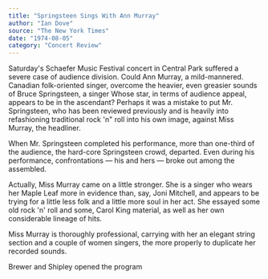 ```yaml
---
title: "Springsteen Sings With Ann Murray"
author: "Ian Dove"
source: "The New York Times"
date: "1974-08-05"
category: "Concert Review"
---
```


Saturday's Schaefer Music Festival concert in Central Park suffered a severe case of audience division. Could Ann Murray, a mild-mannered. Canadian folk-oriented singer, overcome the heavier, even greasier sounds of Bruce Springsteen, a singer Whose star, in terms of audience appeal, appears to be in the ascendant? Perhaps it was a mistake to put Mr. Springsteen, who has been reviewed previously and is heavily into refashioning traditional rock 'n" roll into his own image, against Miss Murray, the headliner.

When Mr. Springsteen completed his performance, more than one-third of the audience, the hard-core Springsteen crowd, departed. Even during his performance, confrontations — his and hers — broke out among the assembled.

Actually, Miss Murray came on a little stronger. She is a singer who wears her Maple Leaf more in evidence than, say, Joni Mitchell, and appears to be trying for a little less folk and a little more soul in her act. She essayed some old rock 'n' roll and some, Carol King material, as well as her own considerable lineage of hits.

Miss Murray is thoroughly professional, carrying with her an elegant string section and a couple of women singers, the more properly to duplicate her recorded sounds.

Brewer and Shipley opened the program
